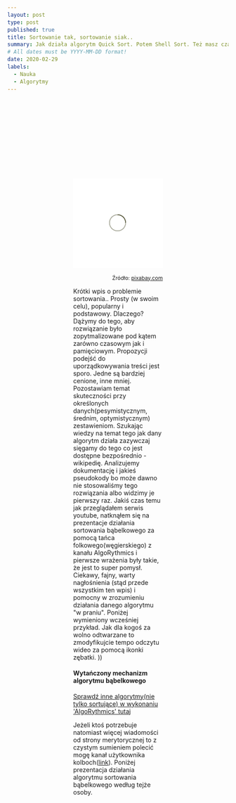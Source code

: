 ```yaml
---
layout: post
type: post
published: true
title: Sortowanie tak, sortowanie siak..
summary: Jak działa algorytm Quick Sort. Potem Shell Sort. Też masz czasami dość tego, że musisz znać działanie każdego z algorytmów sortowania? Nie chcesz analizować dokumentacji ze sławnej wikipedii tylko na podstawie praktyki zacząć pisać kod? Jest na szczęście sposób, który pozwoli szybko przypomnieć(albo zrozumieć) mechanizm sortowania bez wnikania w jakieś wikipedie - taniec!
# All dates must be YYYY-MM-DD format!
date: 2020-02-29
labels:
  - Nauka
  - Algorytmy
---
```


<div class="ui top attached tabular menu">
  <span class="iconify icon-30" data-icon="pixelarticons:code" style="color: white; margin: auto 15px;"></span>

<a class="item active" data-tab="first"><span class="iconify icon-20" data-icon="twemoji:flag-england"></span></a>
<a class="item" data-tab="second"><span class="iconify icon-20" data-icon="emojione-v1:flag-for-poland"></span></a>

</div>

<!--
****************************************
ENGLISH TAB
****************************************
-->
<div class="ui bottom attached tab segment active mb-5" data-tab="first" style="padding: 50px 150px;">

</div>

<!--
****************************************
POLISH TAB
****************************************
-->
<div class="ui bottom attached tab segment mb-5" data-tab="second" style="padding: 50px 150px;">
  <div class="ui centered grid">
    <div class="sixteen wide column">
      <img class="ui image img-center" src="../images/oval.svg" data-echo="../posts/images/30_01_2020_1.png">
    </div>
  </div>

  <p style="font-size: 12px; text-align: right;">Źródło: <a href="https://pixabay.com/vectors/pixel-cells-teaching-learn-wiki-3976301/" target="_blank">pixabay.com</a></p>

  <p class="justify-text stylize-text">
  Krótki wpis o problemie sortowania.. Prosty (w swoim celu), popularny i podstawowy. Dlaczego? Dążymy do tego, aby rozwiązanie było zopytmalizowane pod kątem zarówno czasowym jak i pamięciowym. Propozycji podejść do uporządkowywania treści jest sporo. Jedne są bardziej cenione, inne mniej. Pozostawiam temat skuteczności przy określonych danych(pesymistycznym, średnim, optymistycznym) zestawieniom. Szukając wiedzy na temat tego jak dany algorytm działa zazywczaj sięgamy do tego co jest dostępne bezpośrednio - wikipedię. Analizujemy dokumentację i jakieś pseudokody bo może dawno nie stosowaliśmy tego rozwiązania albo widzimy je pierwszy raz. Jakiś czas temu jak przeglądałem serwis youtube, natknąłem się na prezentacje działania sortowania bąbelkowego za pomocą tańca folkowego(węgierskiego) z kanału AlgoRythmics i pierwsze wrażenia były takie, że jest to super pomysł. Ciekawy, fajny, warty nagłośnienia (stąd przede wszystkim ten wpis) i pomocny w zrozumieniu działania danego algorytmu "w praniu". Poniżej wymieniony wcześniej przykład. Jak dla kogoś za wolno odtwarzane to zmodyfikujcie tempo odczytu wideo za pomocą ikonki zębatki. )) 
  </p>

  <h4>Wytańczony mechanizm algorytmu bąbelkowego</h4>

  <div class="ui embed" data-source="youtube" data-id="lyZQPjUT5B4" > </div>

  <p style="margin-top: 1%;">
  <a href="https://www.youtube.com/user/AlgoRythmics/videos" target="_blank">Sprawdź inne algorytmy(nie tylko sortujące) w wykonaniu 'AlgoRythmics' tutaj</a>
  </p>

  <p class="justify-text stylize-text" style="margin-top: 4%">
  Jeżeli ktoś potrzebuje natomiast więcej wiadomości od strony merytorycznej to z czystym sumieniem polecić mogę kanał użytkownika kolboch(<a href="https://www.youtube.com/user/kolboch/videos" target="_blank">link</a>). Poniżej prezentacja działania algorytmu sortowania bąbelkowego według tejże osoby. 
  </p>

  <div class="ui embed" data-source="youtube" data-id="4s44rXRdmhQ" style="margin-top: 5%;"> </div>
</div>
